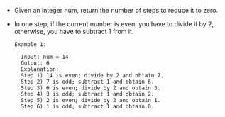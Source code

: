 * Given an integer num, return the number of steps to reduce it to zero.

* In one step, if the current number is even, you have to divide it by 2, otherwise, you have to subtract 1 from it.

 

      Example 1:

        Input: num = 14
        Output: 6
        Explanation: 
        Step 1) 14 is even; divide by 2 and obtain 7. 
        Step 2) 7 is odd; subtract 1 and obtain 6.
        Step 3) 6 is even; divide by 2 and obtain 3. 
        Step 4) 3 is odd; subtract 1 and obtain 2. 
        Step 5) 2 is even; divide by 2 and obtain 1. 
        Step 6) 1 is odd; subtract 1 and obtain 0.
